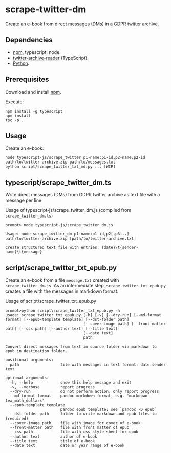 # scrape-twitter-dm

Create an e-book from direct messages (DMs) in a GDPR twitter archive.

## Dependencies

- [npm](https://www.npmjs.com/), typescript, node.
- [twitter-archive-reader](https://github.com/alkihis/twitter-archive-reader) (TypeScript).
- [Python](https://www.python.org/).

## Prerequisites

Download and install [npm](https://www.npmjs.com/).

Execute:

```Text
npm install -g typescript
npm install
tsc -p .
```

## Usage

Create an e-book:

```Text
node typescript-js/scrape_twitter p1-name:p1-id,p2-name,p2-id path/to/twitter-archive.zip path/to/messages.txt
python script/scrape_twitter_txt_md.py ... [WIP]
```

## typescript/scrape_twitter_dm.ts

Write direct messages (DMs) from GDPR twitter archive as text file with a message per line

Usage of typescript-js/scrape_twitter_dm.js (compiled from `scrape_twitter_dm.ts`)

```Text
prompt> node typescript-js/scrape_twitter_dm.js

Usage: node scrape_twitter_dm p1-name:p1-id,p2[,p3...] path/to/twitter-archive.zip [path/to/twitter-archive.txt]

Create structured text file with entries: {date}\t{sender-name}\t{message}
```

## script/scrape_twitter_txt_epub.py

Create an e-book from a file `message.txt` created with `scrape_twitter_dm.js`. As an intermediate step, `scrape_twitter_txt_epub.py` creates a file with the messages in markdown format.

Usage of script/scrape_twitter_txt_epub.py

```Text
prompt>python script\scrape_twitter_txt_epub.py -h
usage: scrape_twitter_txt_epub.py [-h] [-v] [--dry-run] [--md-format format] [--epub-template template] [--dst-folder path]
                                  [--cover-image path] [--front-matter path] [--css path] [--author text] [--title text]
                                  [--date text]
                                  path

Convert direct messages from text in source folder via markdown to epub in destination folder.

positional arguments:
  path                  file with messages in text format: date sender text

optional arguments:
  -h, --help            show this help message and exit
  -v, --verbose         report progress
  --dry-run             do not perform action, only report progress
  --md-format format    pandoc markdown format, e.g. 'markdown-tex_math_dollars'
  --epub-template template
                        pandoc epub template; see `pandoc -D epub`
  --dst-folder path     folder to write markdown and epub files to (required)
  --cover-image path    file with image for cover of e-book
  --front-matter path   file with front matter of epub
  --css path            file with css style sheet for epub
  --author text         author of e-book
  --title text          title of e-book
  --date text           date or year range of e-book
```
